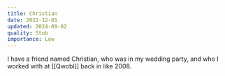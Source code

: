 ```yaml
---
title: Christian
date: 2022-12-01
updated: 2024-09-02
quality: Stub
importance: Low
---
```


I have a friend named Christian, who was in my wedding party, and who I worked with at [[Qwobl]] back in like 2008.
